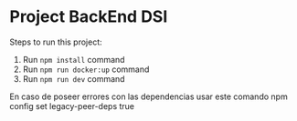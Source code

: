 # Project BackEnd DSI

Steps to run this project:

1. Run `npm install` command
2. Run `npm run docker:up` command
3. Run `npm run dev` command


En caso de poseer errores con las dependencias usar este comando 
npm config set legacy-peer-deps true
